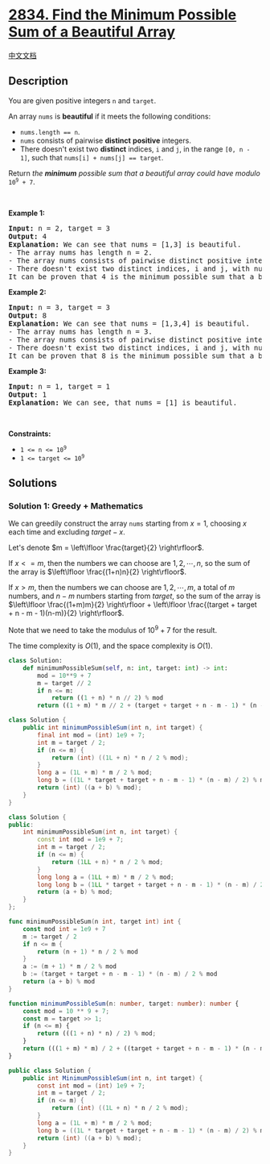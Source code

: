 # [2834. Find the Minimum Possible Sum of a Beautiful Array](https://leetcode.com/problems/find-the-minimum-possible-sum-of-a-beautiful-array)

[中文文档](/solution/2800-2899/2834.Find%20the%20Minimum%20Possible%20Sum%20of%20a%20Beautiful%20Array/README.md)

<!-- tags:Greedy,Math -->

<!-- difficulty:Medium -->

## Description

<p>You are given positive integers <code>n</code> and <code>target</code>.</p>

<p>An array <code>nums</code> is <strong>beautiful</strong> if it meets the following conditions:</p>

<ul>
	<li><code>nums.length == n</code>.</li>
	<li><code>nums</code> consists of pairwise <strong>distinct</strong> <strong>positive</strong> integers.</li>
	<li>There doesn&#39;t exist two <strong>distinct</strong> indices, <code>i</code> and <code>j</code>, in the range <code>[0, n - 1]</code>, such that <code>nums[i] + nums[j] == target</code>.</li>
</ul>

<p>Return <em>the <strong>minimum</strong> possible sum that a beautiful array could have modulo </em><code>10<sup>9</sup> + 7</code>.</p>

<p>&nbsp;</p>
<p><strong class="example">Example 1:</strong></p>

<pre>
<strong>Input:</strong> n = 2, target = 3
<strong>Output:</strong> 4
<strong>Explanation:</strong> We can see that nums = [1,3] is beautiful.
- The array nums has length n = 2.
- The array nums consists of pairwise distinct positive integers.
- There doesn&#39;t exist two distinct indices, i and j, with nums[i] + nums[j] == 3.
It can be proven that 4 is the minimum possible sum that a beautiful array could have.
</pre>

<p><strong class="example">Example 2:</strong></p>

<pre>
<strong>Input:</strong> n = 3, target = 3
<strong>Output:</strong> 8
<strong>Explanation:</strong> We can see that nums = [1,3,4] is beautiful.
- The array nums has length n = 3.
- The array nums consists of pairwise distinct positive integers.
- There doesn&#39;t exist two distinct indices, i and j, with nums[i] + nums[j] == 3.
It can be proven that 8 is the minimum possible sum that a beautiful array could have.
</pre>

<p><strong class="example">Example 3:</strong></p>

<pre>
<strong>Input:</strong> n = 1, target = 1
<strong>Output:</strong> 1
<strong>Explanation:</strong> We can see, that nums = [1] is beautiful.
</pre>

<p>&nbsp;</p>
<p><strong>Constraints:</strong></p>

<ul>
	<li><code>1 &lt;= n &lt;= 10<sup>9</sup></code></li>
	<li><code>1 &lt;= target &lt;= 10<sup>9</sup></code></li>
</ul>

## Solutions

### Solution 1: Greedy + Mathematics

We can greedily construct the array `nums` starting from $x = 1$, choosing $x$ each time and excluding $target - x$.

Let's denote $m = \left\lfloor \frac{target}{2} \right\rfloor$.

If $x <= m$, then the numbers we can choose are $1, 2, \cdots, n$, so the sum of the array is $\left\lfloor \frac{(1+n)n}{2} \right\rfloor$.

If $x > m$, then the numbers we can choose are $1, 2, \cdots, m$, a total of $m$ numbers, and $n - m$ numbers starting from $target$, so the sum of the array is $\left\lfloor \frac{(1+m)m}{2} \right\rfloor + \left\lfloor \frac{(target + target + n - m - 1)(n-m)}{2} \right\rfloor$.

Note that we need to take the modulus of $10^9 + 7$ for the result.

The time complexity is $O(1)$, and the space complexity is $O(1)$.

<!-- tabs:start -->

```python
class Solution:
    def minimumPossibleSum(self, n: int, target: int) -> int:
        mod = 10**9 + 7
        m = target // 2
        if n <= m:
            return ((1 + n) * n // 2) % mod
        return ((1 + m) * m // 2 + (target + target + n - m - 1) * (n - m) // 2) % mod
```

```java
class Solution {
    public int minimumPossibleSum(int n, int target) {
        final int mod = (int) 1e9 + 7;
        int m = target / 2;
        if (n <= m) {
            return (int) ((1L + n) * n / 2 % mod);
        }
        long a = (1L + m) * m / 2 % mod;
        long b = ((1L * target + target + n - m - 1) * (n - m) / 2) % mod;
        return (int) ((a + b) % mod);
    }
}
```

```cpp
class Solution {
public:
    int minimumPossibleSum(int n, int target) {
        const int mod = 1e9 + 7;
        int m = target / 2;
        if (n <= m) {
            return (1LL + n) * n / 2 % mod;
        }
        long long a = (1LL + m) * m / 2 % mod;
        long long b = (1LL * target + target + n - m - 1) * (n - m) / 2 % mod;
        return (a + b) % mod;
    }
};
```

```go
func minimumPossibleSum(n int, target int) int {
	const mod int = 1e9 + 7
	m := target / 2
	if n <= m {
		return (n + 1) * n / 2 % mod
	}
	a := (m + 1) * m / 2 % mod
	b := (target + target + n - m - 1) * (n - m) / 2 % mod
	return (a + b) % mod
}
```

```ts
function minimumPossibleSum(n: number, target: number): number {
    const mod = 10 ** 9 + 7;
    const m = target >> 1;
    if (n <= m) {
        return (((1 + n) * n) / 2) % mod;
    }
    return (((1 + m) * m) / 2 + ((target + target + n - m - 1) * (n - m)) / 2) % mod;
}
```

```cs
public class Solution {
    public int MinimumPossibleSum(int n, int target) {
        const int mod = (int) 1e9 + 7;
        int m = target / 2;
        if (n <= m) {
            return (int) ((1L + n) * n / 2 % mod);
        }
        long a = (1L + m) * m / 2 % mod;
        long b = ((1L * target + target + n - m - 1) * (n - m) / 2) % mod;
        return (int) ((a + b) % mod);
    }
}
```

<!-- tabs:end -->

<!-- end -->
